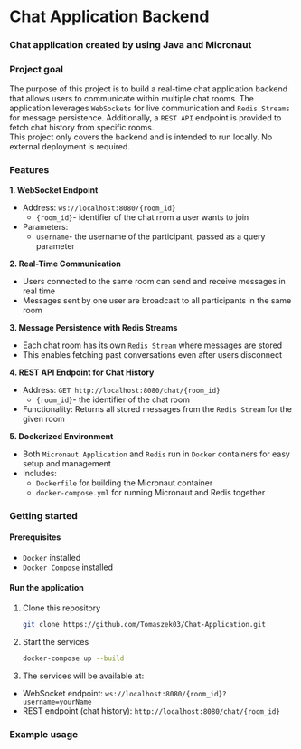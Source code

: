 # Chat Application Backend
### Chat application created by using Java and Micronaut

### Project goal
The purpose of this project is to build a real-time chat application backend that allows users to communicate within multiple chat rooms. 
The application leverages `WebSockets` for live communication and `Redis Streams` for message persistence.
Additionally, a `REST API` endpoint is provided to fetch chat history from specific rooms.
<br>
This project only covers the backend and is intended to run locally. 
No external deployment is required.

### Features
**1. WebSocket Endpoint**
* Address: `ws://localhost:8080/{room_id}`
  * `{room_id}`- identifier of the chat rrom a user wants to join
* Parameters:
  * `username`- the username of the participant, passed as a query parameter

**2. Real-Time Communication**
* Users connected to the same room can send and receive messages in real time
* Messages sent by one user are broadcast to all participants in the same room

**3. Message Persistence with Redis Streams**
* Each chat room has its own `Redis Stream` where messages are stored
* This enables fetching past conversations even after users disconnect

**4. REST API Endpoint for Chat History**
* Address: `GET http://localhost:8080/chat/{room_id}`
  * `{room_id}`- the identifier of the chat room
* Functionality: Returns all stored messages from the `Redis Stream` for the given room

**5. Dockerized Environment**
* Both `Micronaut Application` and `Redis` run in `Docker` containers for easy setup and management
* Includes:
  * `Dockerfile` for building the Micronaut container
  * `docker-compose.yml` for running Micronaut and Redis together


### Getting started

#### Prerequisites
* `Docker` installed
* `Docker Compose` installed

#### Run the application
1. Clone this repository
    ```bash
    git clone https://github.com/Tomaszek03/Chat-Application.git
    ```
2. Start the services
    ```bash
    docker-compose up --build
    ```

3. The services will be available at:
* WebSocket endpoint: `ws://localhost:8080/{room_id}?username=yourName`
* REST endpoint (chat history): `http://localhost:8080/chat/{room_id}`

### Example usage